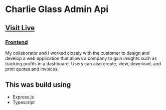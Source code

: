 # Charlie Glass Admin Api

## [Visit Live](https://charlie-glass-admin.vercel.app)

### [Frontend](https://github.com/nsikan-na/charlie-glass-admin)

My collaborator and I worked closely with the customer to design and develop a web application that allows a company to gain insights such as tracking profits in a dashboard. Users can also create, view, download, and print quotes and invoices.

## This was build using

- Express.js
- Typescript
